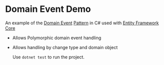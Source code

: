 # Domain Event Demo
An example of the [Domain Event](http://udidahan.com/2009/06/14/domain-events-salvation/) [Pattern](https://lostechies.com/jimmybogard/2014/05/13/a-better-domain-events-pattern/) in C# used with [Entity Framework Core](https://github.com/aspnet/EntityFrameworkCore)

- Allows Polymorphic domain event handling
- Allows handling by change type and domain object
  
  Use `dotnet test` to run the project.